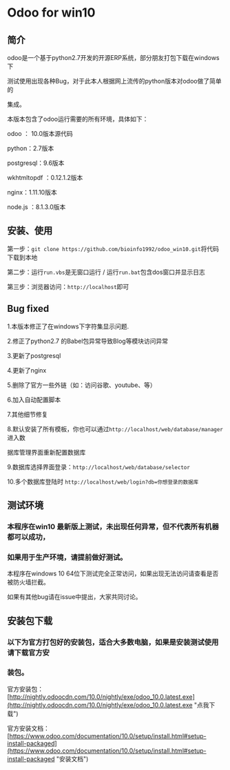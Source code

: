 # Odoo for win10

## 简介

odoo是一个基于python2.7开发的开源ERP系统，部分朋友打包下载在windows下

测试使用出现各种Bug，对于此本人根据网上流传的python版本对odoo做了简单的

集成。

本版本包含了odoo运行需要的所有环境，具体如下：

odoo ： 10.0版本源代码

python：2.7版本

postgresql：9.6版本

wkhtmltopdf ：0.12.1.2版本

nginx：1.11.10版本

node.js ：8.1.3.0版本

## 安装、使用

第一步：`git clone https://github.com/bioinfo1992/odoo_win10.git`将代码下载到本地

第二步：运行`run.vbs`是无窗口运行 / 运行`run.bat`包含dos窗口并显示日志

第三步：浏览器访问：`http://localhost`即可

## Bug fixed

1.本版本修正了在windows下字符集显示问题.

2.修正了python2.7 的Babel包异常导致Blog等模块访问异常

3.更新了postgresql

4.更新了nginx

5.删除了官方一些外链（如：访问谷歌、youtube、等）

6.加入自动配置脚本

7.其他细节修复

8.默认安装了所有模板，你也可以通过`http://localhost/web/database/manager`进入数

据库管理界面重新配置数据库   

9.数据库选择界面登录：`http://localhost/web/database/selector`

10.多个数据库登陆时 `http://localhost/web/login?db=你想登录的数据库`

## 测试环境

### 本程序在win10 最新版上测试，未出现任何异常，但不代表所有机器都可以成功，

### 如果用于生产环境，请提前做好测试。

本程序在windows 10 64位下测试完全正常访问，如果出现无法访问请查看是否被防火墙拦截。

如果有其他bug请在issue中提出，大家共同讨论。


## 安装包下载

### 以下为官方打包好的安装包，适合大多数电脑，如果是安装测试使用请下载官方安

### 装包。

官方安装包：[http://nightly.odoocdn.com/10.0/nightly/exe/odoo_10.0.latest.exe](http://nightly.odoocdn.com/10.0/nightly/exe/odoo_10.0.latest.exe "点我下载")

官方安装文档：[https://www.odoo.com/documentation/10.0/setup/install.html#setup-install-packaged](https://www.odoo.com/documentation/10.0/setup/install.html#setup-install-packaged "安装文档")